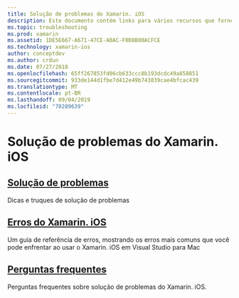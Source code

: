 ```yaml
---
title: Solução de problemas do Xamarin. iOS
description: Este documento contém links para vários recursos que fornecem informações de solução de problemas para o Xamarin. iOS, uma lista de possíveis erros durante a criação de aplicativos Xamarin. iOS e perguntas frequentes.
ms.topic: troubleshooting
ms.prod: xamarin
ms.assetid: 1DE5E667-A671-47CE-A0AC-F0D8B00ACFCE
ms.technology: xamarin-ios
author: conceptdev
ms.author: crdun
ms.date: 07/27/2018
ms.openlocfilehash: 65ff267853fd06cb633ccc8b193dcdc49a858851
ms.sourcegitcommit: 933de144d1fbe7d412e49b743839cae4bfcac439
ms.translationtype: MT
ms.contentlocale: pt-BR
ms.lasthandoff: 09/04/2019
ms.locfileid: "70289639"
---
```

# <a name="troubleshooting-xamarinios"></a>Solução de problemas do Xamarin. iOS

## <a name="troubleshootingiostroubleshootingtroubleshootingmd"></a>[Solução de problemas](~/ios/troubleshooting/troubleshooting.md)

Dicas e truques de solução de problemas

## <a name="xamarinios-errorsiostroubleshootingmtouch-errorsmd"></a>[Erros do Xamarin. iOS](~/ios/troubleshooting/mtouch-errors.md)

Um guia de referência de erros, mostrando os erros mais comuns que você pode enfrentar ao usar o Xamarin. iOS em Visual Studio para Mac

## <a name="frequently-asked-questionsquestionsindexmd"></a>[Perguntas frequentes](questions/index.md)

Perguntas frequentes sobre solução de problemas do Xamarin. iOS.

